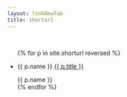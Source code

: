 ```yaml
---
layout: linkNewTab
title: shorturl
---
```


<br>

<ul>
  {% for p in site.shorturl reversed %}
    <li>
      <p>{{ p.name }} <a href="https://aa.jwint.net/{{ p.title | slugify: "ascii" }}">{{ p.title }}</a></p>
      {{ p.name }}
    </li>
  {% endfor %}
</ul>
